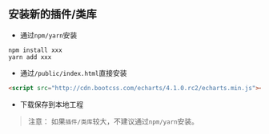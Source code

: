 ## 安装新的插件/类库

- 通过`npm/yarn`安装

``` shell
npm install xxx
yarn add xxx
```

- 通过`/public/index.html`直接安装

``` html
<script src="http://cdn.bootcss.com/echarts/4.1.0.rc2/echarts.min.js"></script>
```

- 下载保存到本地工程

> 注意： 如果`插件/类库`较大，不建议通过`npm/yarn`安装。